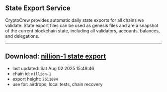 ## State Export Service
CryptoCrew provides automatic daily state exports for all chains we validate. State export files can be used as genesis files and are a snapshot of the current blockchain state, including all validators, accounts, balances, and delegations.

---
**Download: [nillion-1 state export](https://ccv-s3.nbg1.your-objectstorage.com/SERVICE/nillion/nillion-1_export_2611094.json)**
---

- last updated: Sat Aug 02 2025 15:49:46
- chain id: `nillion-1`
- export height: `2611094`
- use for: airdrops, local tests, chain recovery
